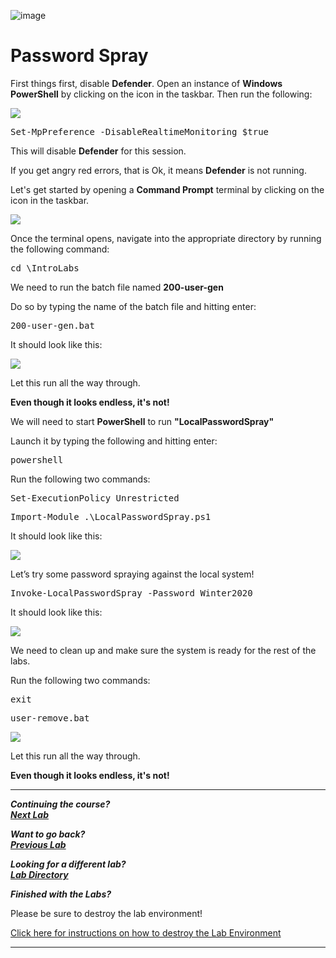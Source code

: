 ![image](https://github.com/user-attachments/assets/068fae26-6e8f-402f-ad69-63a4e6a1f59e)


# Password Spray

First things first, disable **Defender**. Open an instance of **Windows PowerShell** by clicking on the icon in the taskbar. Then run the following:

![](attachments/OpeningPowershell.png)

<pre>Set-MpPreference -DisableRealtimeMonitoring $true</pre>

This will disable **Defender** for this session.

If you get angry red errors, that is Ok, it means **Defender** is not running.

Let's get started by opening a **Command Prompt** terminal by clicking on the icon in the taskbar.

![](attachments/OpeningWindowsCommandPrompt.png)

Once the terminal opens, navigate into the appropriate directory by running the following command:

<pre>cd \IntroLabs</pre>

We need to run the batch file named **200-user-gen** 

Do so by typing the name of the batch file and hitting enter:

<pre>200-user-gen.bat</pre>

It should look like this:

![](attachments/200bat.png)

Let this run all the way through. 

**Even though it looks endless, it's not!**

We will need to start **PowerShell** to run **"LocalPasswordSpray"**

Launch it by typing the following and hitting enter:

<pre>powershell</pre>

Run the following two commands:

<pre>Set-ExecutionPolicy Unrestricted</pre>

<pre>Import-Module .\LocalPasswordSpray.ps1</pre>

It should look like this:

![](attachments/powershellcommands.png)

Let’s try some password spraying against the local system!

<pre>Invoke-LocalPasswordSpray -Password Winter2020</pre>

It should look like this:

![](attachments/localpasswordspray.png)

We need to clean up and make sure the system is ready for the rest of the labs.

Run the following two commands:

<pre>exit</pre>

<pre>user-remove.bat</pre>

![](attachments/exit.png)

Let this run all the way through. 

**Even though it looks endless, it's not!**



***                                                                 
<b><i>Continuing the course? </br>[Next Lab](/IntroClassFiles/Tools/IntroClass/Responder/Responder.md)</i></b>

<b><i>Want to go back? </br>[Previous Lab](/IntroClassFiles/Tools/IntroClass/PasswordCracking/PasswordCracking.md)</i></b>

<b><i>Looking for a different lab? </br>[Lab Directory](/IntroClassFiles/navigation.md)</i></b>

***Finished with the Labs?***

Please be sure to destroy the lab environment!

[Click here for instructions on how to destroy the Lab Environment](/IntroClassFiles/Tools/IntroClass/LabDestruction/labdestruction.md)

---


